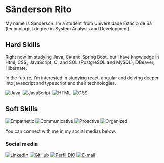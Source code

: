 
# Sânderson Rito

My name is Sânderson. Im a student from Universidade Estácio de Sá (technologist degree in System Analysis and Development).

## Hard Skills
Right now im studying Java, C# and Spring Boot, but i have knowledge in Html, CSS, JavaScript, C, and SQL (PostgreSQL and MySQL), DBeaver, Hibernate.

In the future, I'm interested in studying react, angular and delving deeper into javascript and typescript and their technologies.

![Java](https://img.shields.io/badge/Java-0D1117?style=for-the-badge&logo=openjdk)&nbsp;
![JavaScript](https://img.shields.io/badge/JavaScript-0D1117?style=for-the-badge&logo=javascript)&nbsp;
![HTML](https://img.shields.io/badge/HTML-0D1117?style=for-the-badge&logo=html5)&nbsp;
![CSS](https://img.shields.io/badge/CSS-0D1117?style=for-the-badge&logo=css3)&nbsp;

## Soft Skills
![Empathetic](https://img.shields.io/badge/Empathetic-blue)
![Communicative](https://img.shields.io/badge/Communicative-red)
![Proactive](https://img.shields.io/badge/Proactive-blue)
![Organized](https://img.shields.io/badge/Organized-red)

You can connect with me in my social medias below.

### Social media
[![LinkedIn](https://img.shields.io/badge/LinkedIn-000?style=for-the-badge&logo=linkedin&logoColor=0E76A8)](https://www.linkedin.com/in/sandersonrito/)
[![GitHub](https://img.shields.io/badge/GitHub-000?style=for-the-badge&logo=github&logoColor=30A3DC)](https://github.com/sandersonrito)
[![Perfil DIO](https://img.shields.io/badge/-Meu%20Perfil%20na%20DIO-30A3DC?style=for-the-badge)](https://web.dio.me/users/sanderson_rito_15?tab=achievements)
[![E-mail](https://img.shields.io/badge/-Email-000?style=for-the-badge&logo=microsoft-outlook&logoColor=E94D5F)](sanderson_rito_15@hotmail.com)
